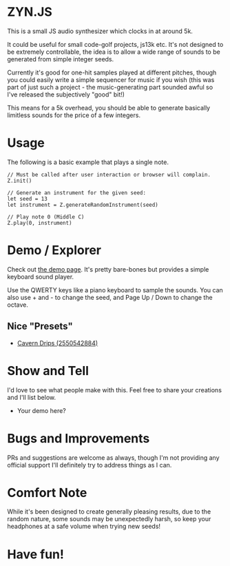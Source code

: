 # ZYN.JS
This is a small JS audio synthesizer which clocks in at around 5k.

It could be useful for small code-golf projects, js13k etc. It's not designed to be extremely controllable, the idea is to allow a wide range of sounds to be generated from simple integer seeds.

Currently it's good for one-hit samples played at different pitches, though you could easily write a simple sequencer for music if you wish (this was part of just such a project - the music-generating part sounded awful so I've released the subjectively "good" bit!)

This means for a 5k overhead, you should be able to generate basically limitless sounds for the price of a few integers.

# Usage

The following is a basic example that plays a single note.

```
// Must be called after user interaction or browser will complain.
Z.init()

// Generate an instrument for the given seed:
let seed = 13
let instrument = Z.generateRandomInstrument(seed)

// Play note 0 (Middle C)
Z.play(0, instrument)
```

# Demo / Explorer

Check out [the demo page](https://alexanderparker.github.io/zyn/). It's pretty bare-bones but provides a simple keyboard sound player. 

Use the QWERTY keys like a piano keyboard to sample the sounds. You can also use + and - to change the seed, and Page Up / Down to change the octave.

## Nice "Presets"

* [Cavern Drips (2550542884)](https://alexanderparker.github.io/zyn/?instrumentSeed=2550542884)


# Show and Tell

I'd love to see what people make with this. Feel free to share your creations and I'll list below.

* Your demo here?

# Bugs and Improvements

PRs and suggestions are welcome as always, though I'm not providing any official support I'll definitely try to address things as I can.

# Comfort Note

While it's been designed to create generally pleasing results, due to the random nature, some sounds may be unexpectedly harsh, so keep your headphones at a safe volume when trying new seeds!

# Have fun!